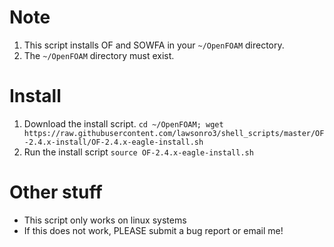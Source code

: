 # Note
1. This script installs OF and SOWFA in your `~/OpenFOAM` directory.
1. The `~/OpenFOAM` directory must exist.

# Install
1. Download the install script.
```cd ~/OpenFOAM; wget https://raw.githubusercontent.com/lawsonro3/shell_scripts/master/OF-2.4.x-install/OF-2.4.x-eagle-install.sh```
1. Run the install script ```source OF-2.4.x-eagle-install.sh```

# Other stuff
* This script only works on linux systems 
* If this does not work, PLEASE submit a bug report or email me!
